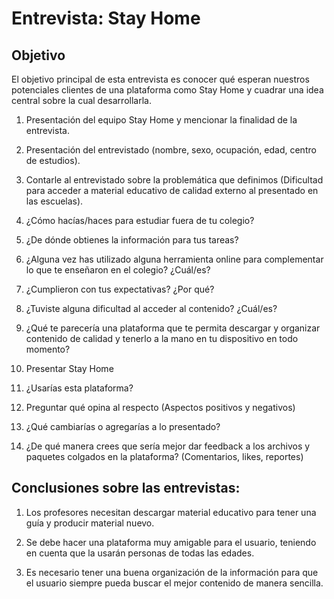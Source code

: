 # Entrevista: Stay Home

## Objetivo

El objetivo principal de esta entrevista es conocer qué esperan nuestros potenciales clientes de una plataforma como Stay Home y cuadrar una idea central sobre la cual desarrollarla.

1. Presentación del equipo Stay Home y mencionar la finalidad de la entrevista.

2. Presentación del entrevistado (nombre, sexo, ocupación, edad, centro de estudios).

3. Contarle al entrevistado sobre la problemática que definimos (Dificultad para acceder a material educativo de calidad externo al presentado en las escuelas).

4. ¿Cómo hacías/haces para estudiar fuera de tu colegio?

5. ¿De dónde obtienes la información para tus tareas?

6. ¿Alguna vez has utilizado alguna herramienta online para complementar lo que te enseñaron en el colegio? ¿Cuál/es?

7. ¿Cumplieron con tus expectativas? ¿Por qué?

8. ¿Tuviste alguna dificultad al acceder al contenido? ¿Cuál/es?

9. ¿Qué te parecería una plataforma que te permita descargar y organizar contenido de calidad y tenerlo a la mano en tu dispositivo en todo momento?

10. Presentar Stay Home 

11. ¿Usarías esta plataforma?

12. Preguntar qué opina al respecto (Aspectos positivos y negativos)

13. ¿Qué cambiarías o agregarías a lo presentado?

14. ¿De qué manera crees que sería mejor dar feedback a los archivos y paquetes colgados en la plataforma? (Comentarios, likes, reportes)


## Conclusiones sobre las entrevistas:

1. Los profesores necesitan descargar material educativo para tener una guía y producir material nuevo.

2. Se debe hacer una plataforma muy amigable para el usuario, teniendo en cuenta que la usarán personas de todas las edades.

3. Es necesario tener una buena organización de la información para que el usuario siempre pueda buscar el mejor contenido de manera sencilla.

